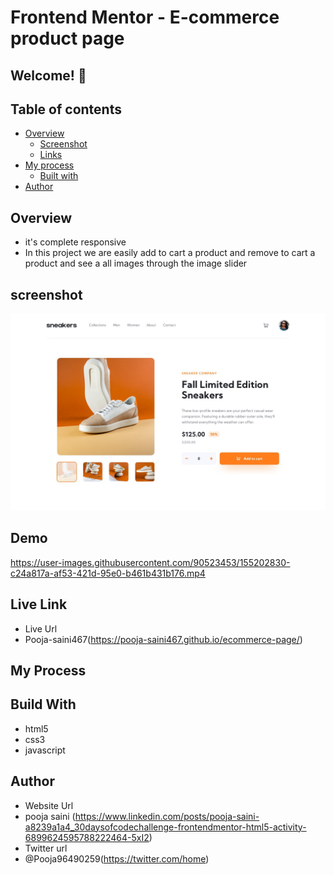 # Frontend Mentor - E-commerce product page


## Welcome! 👋

## Table of contents

- [Overview](#overview)
  - [Screenshot](#screenshot)
  - [Links](#links)
- [My process](#my-process)
  - [Built with](#built-with)
- [Author](#author)

## Overview 
- it's complete responsive 
- In this project we are easily add to cart a product and remove to cart a product and see a all images through the image slider

## screenshot
<img src="https://github.com/Pooja-saini467/ecommerce-page/blob/main/design/desktop-design.jpg?raw=true">

## Demo

 https://user-images.githubusercontent.com/90523453/155202830-c24a817a-af53-421d-95e0-b461b431b176.mp4


## Live Link
- Live Url
- Pooja-saini467(https://pooja-saini467.github.io/ecommerce-page/)


## My Process
## Build With
- html5
- css3
- javascript

## Author
- Website Url
- pooja saini (https://www.linkedin.com/posts/pooja-saini-a8239a1a4_30daysofcodechallenge-frontendmentor-html5-activity-6899624595788222464-5xI2)
- Twitter url
- @Pooja96490259(https://twitter.com/home)
